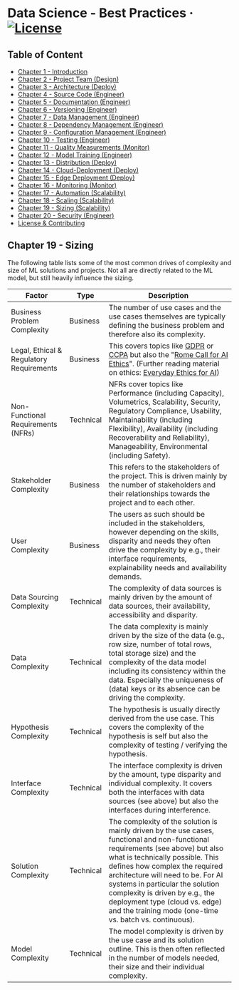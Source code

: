 # Data Science - Best Practices &middot; [![License](https://img.shields.io/badge/license-CC%20BY%204.0-blue)](./LICENSE.txt)

## Table of Content

- [Chapter 1 - Introduction](./readme.md#chapter-1---introduction)
- [Chapter 2 - Project Team (Design)](./project_team.md#chapter-2---project-team)
- [Chapter 3 - Architecture (Deploy)](./architecture.md#chapter-3---architecture)
- [Chapter 4 - Source Code (Engineer)](./source_code.md#chapter-4---source-code)
- [Chapter 5 - Documentation (Engineer)](./documentation.md#chapter-5---documentation)
- [Chapter 6 - Versioning (Engineer)](./versioning.md#chapter-6---versioning)
- [Chapter 7 - Data Management (Engineer)](./data_management.md#chapter-7---data-management)
- [Chapter 8 - Dependency Management (Engineer)](./dependency_management.md#chapter-8---dependency-management)
- [Chapter 9 - Configuration Management (Engineer)](./configuration_management.md#chapter-9---configuration-management)
- [Chapter 10 - Testing (Engineer)](./testing.md#chapter-10---testing)
- [Chapter 11 - Quality Measurements (Monitor)](./quality_measurements.md#chapter-11---quality-measurements)
- [Chapter 12 - Model Training (Engineer)](./model_training.md#chapter-12---model-training)
- [Chapter 13 - Distribution (Deploy)](./distribution.md#chapter-13---distribution)
- [Chapter 14 - Cloud-Deployment (Deploy)](./cloud_deployment.md#chapter-14---cloud-deployment)
- [Chapter 15 - Edge Deployment (Deploy)](./edge_deployment.md#chapter-15---edge-deployment)
- [Chapter 16 - Monitoring (Monitor)](./monitoring.md#chapter-16---monitoring)
- [Chapter 17 - Automation (Scalability)](./automation.md#chapter-17---automation)
- [Chapter 18 - Scaling (Scalability)](./scaling.md#chapter-18---scaling)
- [Chapter 19 - Sizing (Scalability)](./sizing.md#chapter-19---sizing)
- [Chapter 20 - Security (Engineer)](./security.md#chapter-20---security)
- [License & Contributing](./license.md)

## Chapter 19 - Sizing

The following table lists some of the most common drives of complexity and size of ML solutions and projects.
Not all are directly related to the ML model, but still heavily influence the sizing.

| Factor | Type | Description |
| ------ | ---- | ----------- |
| Business Problem Complexity | Business | The number of use cases and the use cases themselves are typically defining the business problem and therefore also its complexity. |
| Legal, Ethical & Regulatory Requirements | Business | This covers topics like [GDPR](https://en.wikipedia.org/wiki/General_Data_Protection_Regulation) or [CCPA](https://en.wikipedia.org/wiki/California_Consumer_Privacy_Act) but also the "[Rome Call for AI Ethics](https://www.romecall.org/wp-content/uploads/2021/02/AI-Rome-Call-x-firma_DEF_DEF_con-firme_.pdf)". (Further reading material on ethics: [Everyday Ethics for AI](https://www.ibm.com/watson/assets/duo/pdf/everydayethics.pdf)) |
| Non-Functional Requirements (NFRs) | Technical | NFRs cover topics like Performance (including Capacity), Volumetrics, Scalability, Security, Regulatory Compliance, Usability, Maintainability (including Flexibility), Availability (including Recoverability and Reliability), Manageability, Environmental (including Safety). |
| Stakeholder Complexity | Business | This refers to the stakeholders of the project. This is driven mainly by the number of stakeholders and their relationships towards the project and to each other. |
| User Complexity | Business | The users as such should be included in the stakeholders, however depending on the skills, disparity and needs they often drive the complexity by e.g., their interface requirements, explainability needs and availability demands. |
| Data Sourcing Complexity | Technical | The complexity of data sources is mainly driven by the amount of data sources, their availability, accessibility and disparity. |
| Data Complexity | Technical | The data complexity is mainly driven by the size of the data (e.g., row size, number of total rows, total storage size) and the complexity of the data model including its consistency within the data. Especially the uniqueness of (data) keys or its absence can be driving the complexity. |
| Hypothesis Complexity | Technical | The hypothesis is usually  directly derived from the use case. This covers the complexity of the hypothesis is self but also the complexity of testing / verifying the hypothesis.  |
| Interface Complexity | Technical | The interface complexity is driven by the amount, type disparity and individual complexity. It covers both the interfaces with data sources (see above) but also the interfaces during interference. |
| Solution Complexity | Technical | The complexity of the solution is mainly driven by the use cases, functional and non-functional requirements (see above) but also what is technically possible. This defines how complex the required architecture will need to be. For AI systems in particular the solution complexity is driven by e.g., the deployment type (cloud vs. edge) and the training mode (one-time vs. batch vs. continuous). |
| Model Complexity | Technical | The model complexity is driven by the use case and its solution outline. This is then often reflected in the number of models needed, their size and their individual complexity. |
